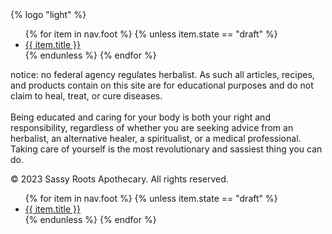 <div class="foot">
<div class="foot-container">
  <div class="footbar">
    <div class="foot-logo">
      {% logo "light" %}
    </div>
    <div class="foot-nav nav-sm">
      <ul>
      {% for item in nav.foot %}
      {% unless item.state == "draft" %}
        <li><a href="{{ item.url }}">{{ item.title }}</a></li>
      {% endunless %}
      {% endfor %}
      </ul>
    </div>
    <div class="foot-copy">
     <p class="notice">notice: no federal agency regulates herbalist. As such all articles, recipes, and products contain on this site are for educational purposes and do not claim to heal, treat, or cure diseases. <br/> <br/> Being educated and caring for your body is both your right and responsibility, regardless of whether you are seeking advice from an herbalist, an alternative healer, a spiritualist, or a medical professional. Taking care of yourself is the most revolutionary and sassiest thing you can do.</p>
     <p>&copy 2023 Sassy Roots Apothecary. All rights reserved.</p>
    </div>
  </div>
  <div class="foot-nav nav-md">
      <ul>
      {% for item in nav.foot %}
      {% unless item.state == "draft" %}
        <li><a href="{{ item.url }}">{{ item.title }}</a></li>
      {% endunless %}
      {% endfor %}
      </ul>
    </div>
</div>
</div>